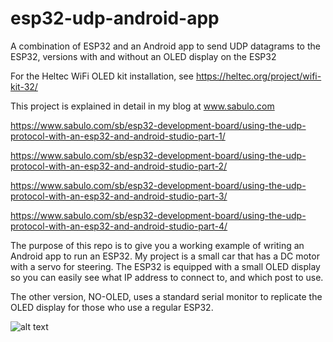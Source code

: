 # esp32-udp-android-app
A combination of ESP32 and an Android app to send UDP datagrams to the ESP32, versions with and without an OLED display on the ESP32

For the Heltec WiFi OLED kit installation, see https://heltec.org/project/wifi-kit-32/

This project is explained in detail in my blog at www.sabulo.com

https://www.sabulo.com/sb/esp32-development-board/using-the-udp-protocol-with-an-esp32-and-android-studio-part-1/

https://www.sabulo.com/sb/esp32-development-board/using-the-udp-protocol-with-an-esp32-and-android-studio-part-2/

https://www.sabulo.com/sb/esp32-development-board/using-the-udp-protocol-with-an-esp32-and-android-studio-part-3/

https://www.sabulo.com/sb/esp32-development-board/using-the-udp-protocol-with-an-esp32-and-android-studio-part-4/

The purpose of this repo is to give you a working example of writing an Android app to run an ESP32. My project is a small car that has a DC motor with a servo for steering. The ESP32 is equipped with a small OLED display so you can easily see what IP address to connect to, and which post to use. 

The other version, NO-OLED, uses a standard serial monitor to replicate the OLED display for those who use a regular ESP32.

![alt text](http://url/to/img.png)
